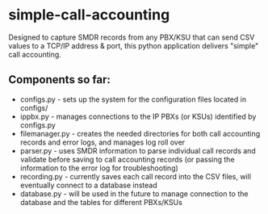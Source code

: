 # simple-call-accounting

Designed to capture SMDR records from any PBX/KSU that can send CSV values to a TCP/IP address & port, this python application delivers "simple" call accounting. 

## Components so far:
* configs.py - sets up the system for the configuration files located in configs/
* ippbx.py - manages connections to the IP PBXs (or KSUs) identified by configs.py
* filemanager.py - creates the needed directories for both call accounting records and error logs, and manages log roll over
* parser.py - uses SMDR information to parse individual call records and validate before saving to call accounting records (or passing the information to the error log for troubleshooting)
* recording.py - currently saves each call record into the CSV files, will eventually connect to a database instead
* database.py - will be used in the future to manage connection to the database and the tables for different PBXs/KSUs
